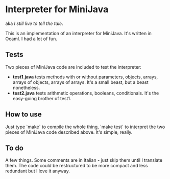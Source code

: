 <h1>Interpreter for MiniJava</h1>
aka <i>I still live to tell the tale</i>.<br>

This is an implementation of an interpreter for MiniJava. It's written in Ocaml. I had a lot of fun.

<h2>Tests</h2>

Two pieces of MiniJava code are included to test the interpreter:

<ul>
  <li><b>test1.java</b> tests methods with or without parameters, objects, arrays, arrays of objects, arrays of arrays. It's a small beast, but a beast nonetheless.</li>
  <li><b>test2.java</b> tests arithmetic operations, booleans, conditionals. It's the easy-going brother of test1.
</ul>

<h2>How to use</h2>
Just type `make` to compile the whole thing, `make test` to interpret the two pieces of MiniJava code described above. It's simple, really. 

<h2>To do</h2>

A few things. Some comments are in Italian - just skip them until I translate them. The code could be restructured to be more compact and less redundant but I love it anyway.

